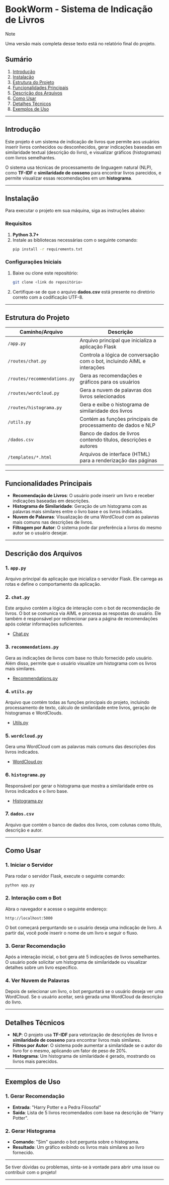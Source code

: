 # **BookWorm - Sistema de Indicação de Livros**

> [!NOTE]  
> Uma versão mais completa desse texto está no relatório final do projeto.

## **Sumário**
1. [Introdução](#introdução)
2. [Instalação](#instalação)
3. [Estrutura do Projeto](#estrutura-do-projeto)
4. [Funcionalidades Principais](#funcionalidades-principais)
5. [Descrição dos Arquivos](#descrição-dos-arquivos)
6. [Como Usar](#como-usar)
7. [Detalhes Técnicos](#detalhes-técnicos)
8. [Exemplos de Uso](#exemplos-de-uso)

---

## **Introdução**
Este projeto é um sistema de indicação de livros que permite aos usuários inserir livros conhecidos ou desconhecidos, gerar indicações baseadas em similaridade textual (descrição do livro), e visualizar gráficos (histogramas) com livros semelhantes.

O sistema usa técnicas de processamento de linguagem natural (NLP), como **TF-IDF** e **similaridade de cosseno** para encontrar livros parecidos, e permite visualizar essas recomendações em um **histograma**.

---

## **Instalação**
Para executar o projeto em sua máquina, siga as instruções abaixo:

### **Requisitos**
1. **Python 3.7+**
2. Instale as bibliotecas necessárias com o seguinte comando:
    ```bash
    pip install -r requirements.txt
    ```

### **Configurações Iniciais**
1. Baixe ou clone este repositório:
   ```bash
   git clone <link do repositório>
   ```
2. Certifique-se de que o arquivo **dados.csv** está presente no diretório correto com a codificação UTF-8.

---

## **Estrutura do Projeto**
| Caminho/Arquivo               | Descrição                                                                 |
|-------------------------------|---------------------------------------------------------------------------|
| `/app.py`                      | Arquivo principal que inicializa a aplicação Flask                        |
| `/routes/chat.py`              | Controla a lógica de conversação com o bot, incluindo AIML e interações   |
| `/routes/recommendations.py`   | Gera as recomendações e gráficos para os usuários                         |
| `/routes/wordcloud.py`         | Gera a nuvem de palavras dos livros selecionados                          |
| `/routes/histograma.py`        | Gera e exibe o histograma de similaridade dos livros                      |
| `/utils.py`                    | Contém as funções principais de processamento de dados e NLP              |
| `/dados.csv`                   | Banco de dados de livros contendo títulos, descrições e autores           |
| `/templates/*.html`            | Arquivos de interface (HTML) para a renderização das páginas              |

---

## **Funcionalidades Principais**
- **Recomendação de Livros**: O usuário pode inserir um livro e receber indicações baseadas em descrições.
- **Histograma de Similaridade**: Geração de um histograma com as palavras mais similares entre o livro base e os livros indicados.
- **Nuvem de Palavras**: Visualização de uma WordCloud com as palavras mais comuns nas descrições de livros.
- **Filtragem por Autor**: O sistema pode dar preferência a livros do mesmo autor se o usuário desejar.

---

## **Descrição dos Arquivos**

### **1. `app.py`**
Arquivo principal da aplicação que inicializa o servidor Flask. Ele carrega as rotas e define o comportamento da aplicação.

### **2. `chat.py`**
Este arquivo contém a lógica de interação com o bot de recomendação de livros. O bot se comunica via AIML e processa as respostas do usuário. Ele também é responsável por redirecionar para a página de recomendações após coletar informações suficientes.
- [Chat.py](./routes/chat.py)

### **3. `recommendations.py`**
Gera as indicações de livros com base no título fornecido pelo usuário. Além disso, permite que o usuário visualize um histograma com os livros mais similares.
- [Recommendations.py](./routes/recommendations.py)

### **4. `utils.py`**
Arquivo que contém todas as funções principais do projeto, incluindo processamento de texto, cálculo de similaridade entre livros, geração de histogramas e WordClouds.
- [Utils.py](./utils.py)

### **5. `wordcloud.py`**
Gera uma WordCloud com as palavras mais comuns das descrições dos livros indicados.
- [WordCloud.py](./routes/wordcloud.py)

### **6. `histograma.py`**
Responsável por gerar o histograma que mostra a similaridade entre os livros indicados e o livro base.
- [Histograma.py](./routes/histograma.py)

### **7. `dados.csv`**
Arquivo que contém o banco de dados dos livros, com colunas como título, descrição e autor.

---

## **Como Usar**

### **1. Iniciar o Servidor**
Para rodar o servidor Flask, execute o seguinte comando:
```bash
python app.py
```

### **2. Interação com o Bot**
Abra o navegador e acesse o seguinte endereço:
```
http://localhost:5000
```
O bot começará perguntando se o usuário deseja uma indicação de livro. A partir daí, você pode inserir o nome de um livro e seguir o fluxo.

### **3. Gerar Recomendação**
Após a interação inicial, o bot gera até 5 indicações de livros semelhantes. O usuário pode solicitar um histograma de similaridade ou visualizar detalhes sobre um livro específico.

### **4. Ver Nuvem de Palavras**
Depois de selecionar um livro, o bot perguntará se o usuário deseja ver uma WordCloud. Se o usuário aceitar, será gerada uma WordCloud da descrição do livro.

---

## **Detalhes Técnicos**
- **NLP**: O projeto usa **TF-IDF** para vetorização de descrições de livros e **similaridade de cosseno** para encontrar livros mais similares.
- **Filtros por Autor**: O sistema pode aumentar a similaridade se o autor do livro for o mesmo, aplicando um fator de peso de 20%.
- **Histograma**: Um histograma de similaridade é gerado, mostrando os livros mais parecidos.

---

## **Exemplos de Uso**

### **1. Gerar Recomendação**
- **Entrada**: "Harry Potter e a Pedra Filosofal"
- **Saída**: Lista de 5 livros recomendados com base na descrição de "Harry Potter".

### **2. Gerar Histograma**
- **Comando**: "Sim" quando o bot pergunta sobre o histograma.
- **Resultado**: Um gráfico exibindo os livros mais similares ao livro fornecido.

---

Se tiver dúvidas ou problemas, sinta-se à vontade para abrir uma issue ou contribuir com o projeto!

---
